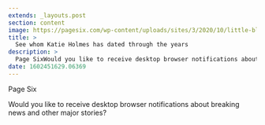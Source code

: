 ```yaml
--- 
extends: _layouts.post 
section: content 
image: https://pagesix.com/wp-content/uploads/sites/3/2020/10/little-black-book-KATIE_HOLMES-ALT_wp-thumb.jpg?quality=90&strip=all&w=1200 
title: > 
  See whom Katie Holmes has dated through the years 
description: > 
  Page SixWould you like to receive desktop browser notifications about breaking news and other major stories? 
date: 1602451629.06369 
--- 
```

Page Six

Would you like to receive desktop browser notifications about breaking news and other major stories?